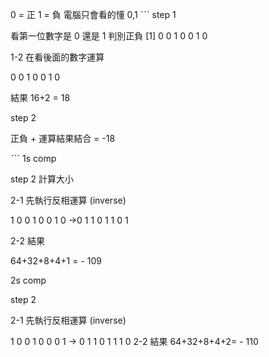 

0 = 正 1 = 負 電腦只會看的懂 0,1
ˋˋˋ
step 1

看第一位數字是 0 還是 1 判別正負
[1] 0 0 1 0 0 1 0

1-2
在看後面的數字運算 

0 0 1 0 0 1 0

結果 16+2 = 18

step 2

正負 + 運算結果結合 = -18

ˋˋˋ
1s comp

step 2 計算大小 

2-1 先執行反相運算 (inverse)

1 0 0 1 0 0 1 0 ->0 1 1 0 1 1 0 1

2-2 結果 

64+32+8+4+1 = - 109

2s comp

step 2

 2-1 先執行反相運算 (inverse)
                
1 0 0 1 0 0 0 1 -> 0 1 1 0 1 1 1 0
 2-2 結果 64+32+8+4+2= - 110


